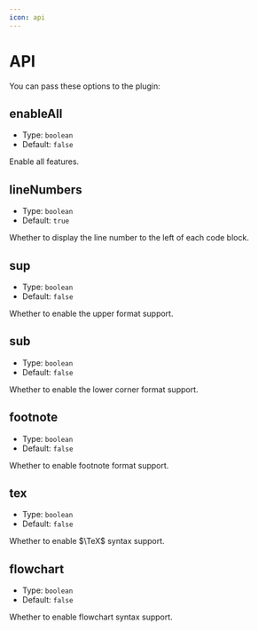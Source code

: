 ```yaml
---
icon: api
---
```


# API

You can pass these options to the plugin:

## enableAll

- Type: `boolean`
- Default: `false`

Enable all features.

## lineNumbers

- Type: `boolean`
- Default: `true`

Whether to display the line number to the left of each code block.

## sup

- Type: `boolean`
- Default: `false`

Whether to enable the upper format support.

## sub

- Type: `boolean`
- Default: `false`

Whether to enable the lower corner format support.

## footnote

- Type: `boolean`
- Default: `false`

Whether to enable footnote format support.

## tex

- Type: `boolean`
- Default: `false`

Whether to enable $\TeX$ syntax support.

## flowchart

- Type: `boolean`
- Default: `false`

Whether to enable flowchart syntax support.
